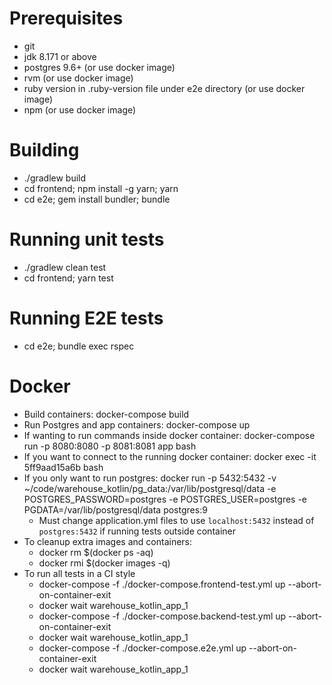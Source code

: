 # Prerequisites
 * git
 * jdk 8.171 or above
 * postgres 9.6+ (or use docker image)
 * rvm (or use docker image)
 * ruby version in .ruby-version file under e2e directory (or use docker image)
 * npm (or use docker image)
 
# Building
 * ./gradlew build
 * cd frontend; npm install -g yarn; yarn
 * cd e2e; gem install bundler; bundle
 
# Running unit tests
 * ./gradlew clean test
 * cd frontend; yarn test
 
# Running E2E tests
 * cd e2e; bundle exec rspec
 
# Docker
 * Build containers: docker-compose build
 * Run Postgres and app containers: docker-compose up
 * If wanting to run commands inside docker container: docker-compose run -p 8080:8080 -p 8081:8081 app bash 
 * If you want to connect to the running docker container: docker exec -it 5ff9aad15a6b bash
 * If you only want to run postgres: docker run -p 5432:5432 -v ~/code/warehouse_kotlin/pg_data:/var/lib/postgresql/data -e POSTGRES_PASSWORD=postgres -e POSTGRES_USER=postgres -e PGDATA=/var/lib/postgresql/data postgres:9
   - Must change application.yml files to use `localhost:5432` instead of `postgres:5432` if running tests outside container
 * To cleanup extra images and containers:
   - docker rm $(docker ps -aq)
   - docker rmi $(docker images -q)
 * To run all tests in a CI style
   - docker-compose -f ./docker-compose.frontend-test.yml up --abort-on-container-exit 
   - docker wait warehouse_kotlin_app_1
   - docker-compose -f ./docker-compose.backend-test.yml up --abort-on-container-exit 
   - docker wait warehouse_kotlin_app_1
   - docker-compose -f ./docker-compose.e2e.yml up --abort-on-container-exit 
   - docker wait warehouse_kotlin_app_1

